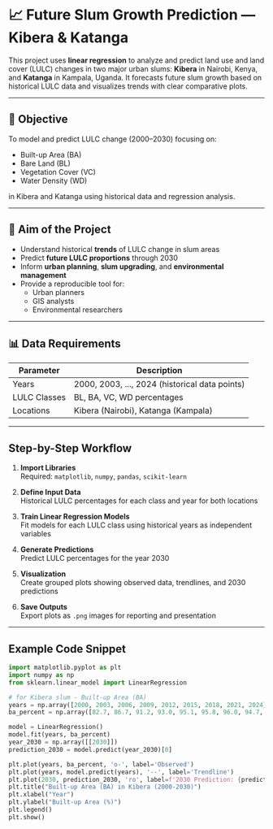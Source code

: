 # 📈 Future Slum Growth Prediction — Kibera & Katanga

This project uses **linear regression** to analyze and predict land use and land cover (LULC) changes in two major urban slums: **Kibera** in Nairobi, Kenya, and **Katanga** in Kampala, Uganda. It forecasts future slum growth based on historical LULC data and visualizes trends with clear comparative plots.

---

## 🎯 Objective

To model and predict LULC change (2000–2030) focusing on:

- Built-up Area (BA)  
- Bare Land (BL)  
- Vegetation Cover (VC)  
- Water Density (WD)  

in Kibera and Katanga using historical data and regression analysis.

---

## 🧠 Aim of the Project

- Understand historical **trends** of LULC change in slum areas  
- Predict **future LULC proportions** through 2030  
- Inform **urban planning**, **slum upgrading**, and **environmental management**  
- Provide a reproducible tool for:  
  - Urban planners  
  - GIS analysts  
  - Environmental researchers  

---

## 📊 Data Requirements

| Parameter              | Description                        |
|-----------------------|----------------------------------|
| Years                 | 2000, 2003, ..., 2024 (historical data points) |
| LULC Classes          | BL, BA, VC, WD percentages       |
| Locations             | Kibera (Nairobi), Katanga (Kampala) |

---

## Step-by-Step Workflow

1. **Import Libraries**  
   Required: `matplotlib`, `numpy`, `pandas`, `scikit-learn`

2. **Define Input Data**  
   Historical LULC percentages for each class and year for both locations  

3. **Train Linear Regression Models**  
   Fit models for each LULC class using historical years as independent variables  

4. **Generate Predictions**  
   Predict LULC percentages for the year 2030  

5. **Visualization**  
   Create grouped plots showing observed data, trendlines, and 2030 predictions  

6. **Save Outputs**  
   Export plots as `.png` images for reporting and presentation  

---

## Example Code Snippet

```python
import matplotlib.pyplot as plt
import numpy as np
from sklearn.linear_model import LinearRegression

# for Kibera slum - Built-up Area (BA)
years = np.array([2000, 2003, 2006, 2009, 2012, 2015, 2018, 2021, 2024]).reshape(-1, 1)
ba_percent = np.array([82.7, 86.7, 91.2, 93.0, 95.1, 95.8, 96.0, 94.7, 93.0])

model = LinearRegression()
model.fit(years, ba_percent)
year_2030 = np.array([[2030]])
prediction_2030 = model.predict(year_2030)[0]

plt.plot(years, ba_percent, 'o-', label='Observed')
plt.plot(years, model.predict(years), '--', label='Trendline')
plt.plot(2030, prediction_2030, 'ro', label=f'2030 Prediction: {prediction_2030:.2f}%')
plt.title("Built-up Area (BA) in Kibera (2000-2030)")
plt.xlabel("Year")
plt.ylabel("Built-up Area (%)")
plt.legend()
plt.show()
